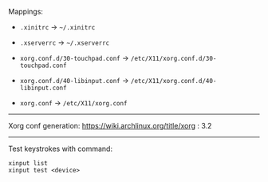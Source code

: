 Mappings:

- `.xinitrc` -> `~/.xinitrc`

- `.xserverrc` -> `~/.xserverrc`

- `xorg.conf.d/30-touchpad.conf` -> `/etc/X11/xorg.conf.d/30-touchpad.conf`

- `xorg.conf.d/40-libinput.conf` -> `/etc/X11/xorg.conf.d/40-libinput.conf`

- `xorg.conf` -> `/etc/X11/xorg.conf`

---

Xorg conf generation:
https://wiki.archlinux.org/title/xorg : 3.2

---
Test keystrokes with command:
```
xinput list
xinput test <device>
```
